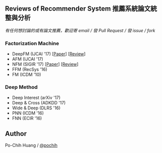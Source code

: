 ## Reviews of Recommender System 推薦系統論文統整與分析

*有任何想討論的或有論文推薦，歡迎寄 email / 發 Pull Request / 發 issue / fork*


### Factorization Machine
- DeepFM (IJCAI '17) [[Paper](https://www.ijcai.org/proceedings/2017/0239.pdf)] [[Review](reviews/DeepFM.md)]
- AFM (IJCAI '17)
- NFM (SIGIR '17) [[Paper](https://arxiv.org/abs/1708.05027)] [[Review](reviews/NFM.md)]
- FFM (RecSys '16)
- FM (ICDM '10)

### Deep Method
- Deep Interest (arXiv '17)
- Deep & Cross (ADKDD '17)
- Wide & Deep (DLRS '16)
- PNN (ICDM '16)
- FNN (ECIR '16)


## Author
Po-Chih Huang / [@pochih](http://pochih.github.io/)